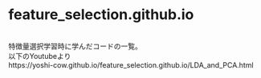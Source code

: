 # feature_selection.github.io  
<br>
特徴量選択学習時に学んだコードの一覧。  
<br>
以下のYoutubeより  
<br> 
https://yoshi-cow.github.io/feature_selection.github.io/LDA_and_PCA.html
